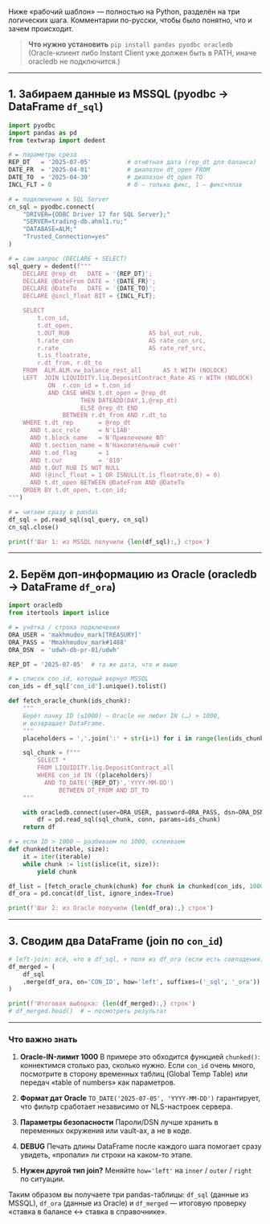 Ниже «рабочий шаблон» — полностью на Python, разделён на три логических шага.
Комментарии по-русски, чтобы было понятно, что и зачем происходит.

> **Что нужно установить**
> `pip install pandas pyodbc oracledb`
> (Oracle-клиент либо Instant Client уже должен быть в PATH, иначе oracledb не подключится.)

---

## 1. Забираем данные из MSSQL (pyodbc → DataFrame `df_sql`)

```python
import pyodbc
import pandas as pd
from textwrap import dedent

# ► параметры среза
REP_DT   = '2025-07-05'          # отчётная дата (rep_dt для баланса)
DATE_FR  = '2025-04-01'          # диапазон dt_open FROM
DATE_TO  = '2025-04-30'          # диапазон dt_open TO
INCL_FLT = 0                     # 0 — только фикс, 1 — фикс+плав

# ► подключение к SQL Server
cn_sql = pyodbc.connect(
    "DRIVER={ODBC Driver 17 for SQL Server};"
    "SERVER=trading-db.ahml1.ru;"
    "DATABASE=ALM;"
    "Trusted_Connection=yes"
)

# ► сам запрос (DECLARE + SELECT)
sql_query = dedent(f"""
    DECLARE @rep_dt   DATE = '{REP_DT}';
    DECLARE @DateFrom DATE = '{DATE_FR}';
    DECLARE @DateTo   DATE = '{DATE_TO}';
    DECLARE @incl_float BIT = {INCL_FLT};

    SELECT
        t.con_id,
        t.dt_open,
        t.OUT_RUB                      AS bal_out_rub,
        t.rate_con                     AS rate_con_src,
        r.rate                         AS rate_ref_src,
        t.is_floatrate,
        r.dt_from, r.dt_to
    FROM  ALM.ALM.vw_balance_rest_all      AS t WITH (NOLOCK)
    LEFT  JOIN LIQUIDITY.liq.DepositContract_Rate AS r WITH (NOLOCK)
           ON  r.con_id = t.con_id
           AND CASE WHEN t.dt_open = @rep_dt
                    THEN DATEADD(DAY,1,@rep_dt)
                    ELSE @rep_dt END
               BETWEEN r.dt_from AND r.dt_to
    WHERE t.dt_rep       = @rep_dt
      AND t.acc_role     = N'LIAB'
      AND t.block_name   = N'Привлечение ФЛ'
      AND t.section_name = N'Накопительный счёт'
      AND t.od_flag      = 1
      AND t.cur          = '810'
      AND t.OUT_RUB IS NOT NULL
      AND (@incl_float = 1 OR ISNULL(t.is_floatrate,0) = 0)
      AND t.dt_open BETWEEN @DateFrom AND @DateTo
    ORDER BY t.dt_open, t.con_id;
""")

# ► читаем сразу в pandas
df_sql = pd.read_sql(sql_query, cn_sql)
cn_sql.close()

print(f'Шаг 1: из MSSQL получили {len(df_sql):,} строк')
```

---

## 2. Берём доп-информацию из Oracle (oracledb → DataFrame `df_ora`)

```python
import oracledb
from itertools import islice

# ► учётка / строка подключения
ORA_USER = 'makhmudov_mark[TREASURY]'
ORA_PASS = 'Mmakhmudov_mark#1488'
ORA_DSN  = 'udwh-db-pr-01/udwh'

REP_DT = '2025-07-05'  # та же дата, что и выше

# ► список con_id, который вернул MSSQL
con_ids = df_sql['con_id'].unique().tolist()

def fetch_oracle_chunk(ids_chunk):
    """
    Берёт пачку ID (≤1000) — Oracle не любит IN (…) > 1000,
    и возвращает DataFrame.
    """
    placeholders = ','.join(':' + str(i+1) for i in range(len(ids_chunk)))

    sql_chunk = f"""
        SELECT *
        FROM LIQUIDITY.liq.DepositContract_all
        WHERE con_id IN ({placeholders})
          AND TO_DATE('{REP_DT}','YYYY-MM-DD')
              BETWEEN DT_FROM AND DT_TO
    """

    with oracledb.connect(user=ORA_USER, password=ORA_PASS, dsn=ORA_DSN) as conn:
        df = pd.read_sql(sql_chunk, conn, params=ids_chunk)
    return df

# ► если ID > 1000 — разбиваем по 1000, склеиваем
def chunked(iterable, size):
    it = iter(iterable)
    while chunk := list(islice(it, size)):
        yield chunk

df_list = [fetch_oracle_chunk(chunk) for chunk in chunked(con_ids, 1000)]
df_ora = pd.concat(df_list, ignore_index=True)

print(f'Шаг 2: из Oracle получили {len(df_ora):,} строк')
```

---

## 3. Сводим два DataFrame (join по `con_id`)

```python
# left-join: всё, что в df_sql, + поля из df_ora (если есть совпадения)
df_merged = (
    df_sql
    .merge(df_ora, on='CON_ID', how='left', suffixes=('_sql', '_ora'))
)

print(f'Итоговая выборка: {len(df_merged):,} строк')
# df_merged.head()  # ← посмотреть результат
```

---

### Что важно знать

1. **Oracle-IN-лимит 1000**
   В примере это обходится функцией `chunked()`: коннектимся столько раз, сколько нужно.
   Если `con_id` очень много, посмотрите в сторону временных таблиц (Global Temp Table) или передач «table of numbers» как параметров.

2. **Формат дат Oracle**
   `TO_DATE('2025-07-05', 'YYYY-MM-DD')` гарантирует, что фильтр сработает независимо от NLS-настроек сервера.

3. **Параметры безопасности**
   Пароли/DSN лучше хранить в переменных окружения или vault-ах, а не в коде.

4. **DEBUG**
   Печать длины DataFrame после каждого шага помогает сразу увидеть, «пропали» ли строки на каком-то этапе.

5. **Нужен другой тип join?**
   Меняйте `how='left'` на `inner` / `outer` / `right` по ситуации.

Таким образом вы получаете три pandas-таблицы:
`df_sql` (данные из MSSQL), `df_ora` (данные из Oracle) и `df_merged` — итоговую проверку «ставка в балансе ↔ ставка в справочнике».
